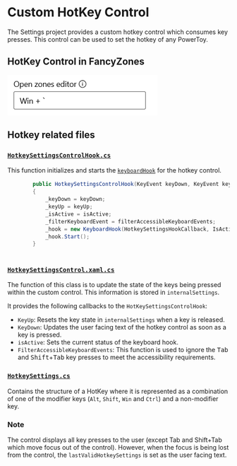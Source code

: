 # Custom HotKey Control

The Settings project provides a custom hotkey control which consumes key presses. This control can be used to set the hotkey of any PowerToy.

## HotKey Control in FancyZones

![Image of hotkey control](/doc/images/settingsv2/settingshotkeycontrol.png)

## Hotkey related files

### [`HotkeySettingsControlHook.cs`](/src/settings-ui/Settings.UI.Library/HotkeySettingsControlHook.cs)

This function initializes and starts the [`keyboardHook`](src/common/interop/KeyboardHook.cpp) for the hotkey control.

```cs
        public HotkeySettingsControlHook(KeyEvent keyDown, KeyEvent keyUp, IsActive isActive, FilterAccessibleKeyboardEvents filterAccessibleKeyboardEvents)
        {
            _keyDown = keyDown;
            _keyUp = keyUp;
            _isActive = isActive;
            _filterKeyboardEvent = filterAccessibleKeyboardEvents;
            _hook = new KeyboardHook(HotkeySettingsHookCallback, IsActive, FilterKeyboardEvents);
            _hook.Start();
        }
        
```

### [`HotkeySettingsControl.xaml.cs`](/src/settings-ui/Settings.UI/HotkeySettingsControl.xaml.cs)

The function of this class is to update the state of the keys being pressed within the custom control. This information is stored in `internalSettings`.

It provides the following callbacks to the `HotKeySettingsControlHook`:

- `KeyUp`: Resets the key state in `internalSettings` when a key is released.
- `KeyDown`: Updates the user facing text of the hotkey control as soon as a key is pressed.
- `isActive`: Sets the current status of the keyboard hook.
- `FilterAccessibleKeyboardEvents`: This function is used to ignore the <kbd>Tab</kbd> and <kbd>Shift</kbd>+<kbd>Tab</kbd> key presses to meet the accessibility requirements.

### [`HotkeySettings.cs`](/src/settings-ui/Settings.UI.Library/HotkeySettings.cs)

Contains the structure of a HotKey where it is represented as a combination of one of the modifier keys (`Alt`, `Shift`, `Win` and `Ctrl`) and a non-modifier key.

### Note

The control displays all key presses to the user (except Tab and Shift+Tab which move focus out of the control). However, when the focus is being lost from the control, the `lastValidHotkeySettings` is set as the user facing text.
